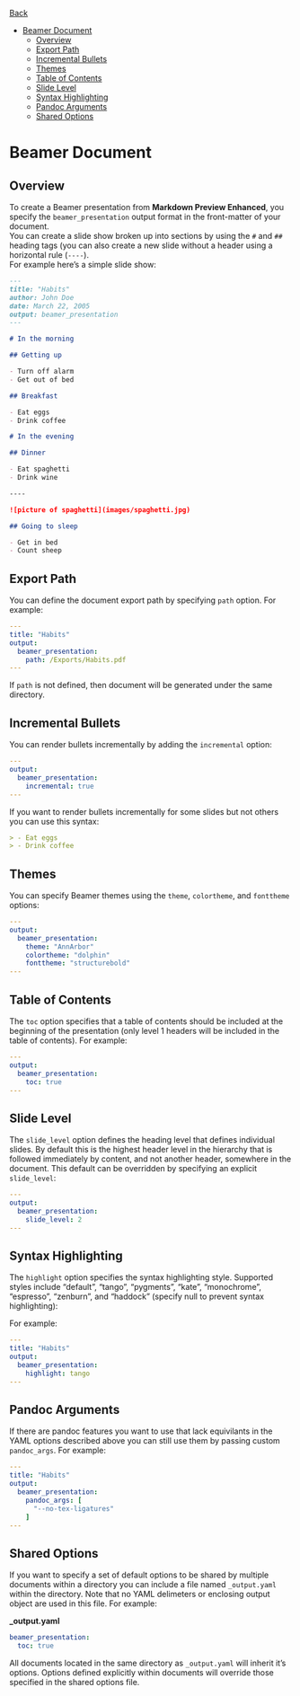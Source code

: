 [Back](/docs/advanced-export.md)


<!-- toc orderedList:0 -->

- [Beamer Document](#beamer-document)
	- [Overview](#overview)
	- [Export Path](#export-path)
	- [Incremental Bullets](#incremental-bullets)
	- [Themes](#themes)
	- [Table of Contents](#table-of-contents)
	- [Slide Level](#slide-level)
	- [Syntax Highlighting](#syntax-highlighting)
	- [Pandoc Arguments](#pandoc-arguments)
	- [Shared Options](#shared-options)

<!-- tocstop -->


# Beamer Document
## Overview
To create a Beamer presentation from **Markdown Preview Enhanced**, you specify the `beamer_presentation` output format in the front-matter of your document.  
You can create a slide show broken up into sections by using the `#` and `##` heading tags (you can also create a new slide without a header using a horizontal rule (`----`).  
For example here’s a simple slide show:  
```markdown
---
title: "Habits"
author: John Doe
date: March 22, 2005
output: beamer_presentation
---

# In the morning

## Getting up

- Turn off alarm
- Get out of bed

## Breakfast

- Eat eggs
- Drink coffee

# In the evening

## Dinner

- Eat spaghetti
- Drink wine

----

![picture of spaghetti](images/spaghetti.jpg)

## Going to sleep

- Get in bed
- Count sheep
```  

## Export Path  
You can define the document export path by specifying `path` option. For example:    

```yaml
---
title: "Habits"
output:
  beamer_presentation:
    path: /Exports/Habits.pdf
---
```   
If `path` is not defined, then document will be generated under the same directory.

## Incremental Bullets
You can render bullets incrementally by adding the `incremental` option:
```yaml
---
output:
  beamer_presentation:
    incremental: true
---
```
If you want to render bullets incrementally for some slides but not others you can use this syntax:
```markdown
> - Eat eggs
> - Drink coffee
```

## Themes
You can specify Beamer themes using the `theme`, `colortheme`, and `fonttheme` options:  
```yaml
---
output:
  beamer_presentation:
    theme: "AnnArbor"
    colortheme: "dolphin"
    fonttheme: "structurebold"
---
```

## Table of Contents
The `toc` option specifies that a table of contents should be included at the beginning of the presentation (only level 1 headers will be included in the table of contents). For example:
```yaml
---
output:
  beamer_presentation:
    toc: true
---
```

## Slide Level
The `slide_level` option defines the heading level that defines individual slides. By default this is the highest header level in the hierarchy that is followed immediately by content, and not another header, somewhere in the document. This default can be overridden by specifying an explicit `slide_level`:
```yaml
---
output:
  beamer_presentation:
    slide_level: 2
---
```

## Syntax Highlighting
The `highlight` option specifies the syntax highlighting style. Supported styles include “default”, “tango”, “pygments”, “kate”, “monochrome”, “espresso”, “zenburn”, and “haddock” (specify null to prevent syntax highlighting):  

For example:
```yaml
---
title: "Habits"
output:
  beamer_presentation:
    highlight: tango
---
```

## Pandoc Arguments   
If there are pandoc features you want to use that lack equivilants in the YAML options described above you can still use them by passing custom `pandoc_args`. For example:  
```yaml
---
title: "Habits"
output:
  beamer_presentation:
    pandoc_args: [
      "--no-tex-ligatures"
    ]
---
```

## Shared Options
If you want to specify a set of default options to be shared by multiple documents within a directory you can include a file named `_output.yaml` within the directory. Note that no YAML delimeters or enclosing output object are used in this file. For example:    

**_output.yaml**
```yaml
beamer_presentation:
  toc: true
```
All documents located in the same directory as `_output.yaml` will inherit it’s options. Options defined explicitly within documents will override those specified in the shared options file.
